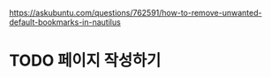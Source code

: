 https://askubuntu.com/questions/762591/how-to-remove-unwanted-default-bookmarks-in-nautilus
# TODO 페이지 작성하기
